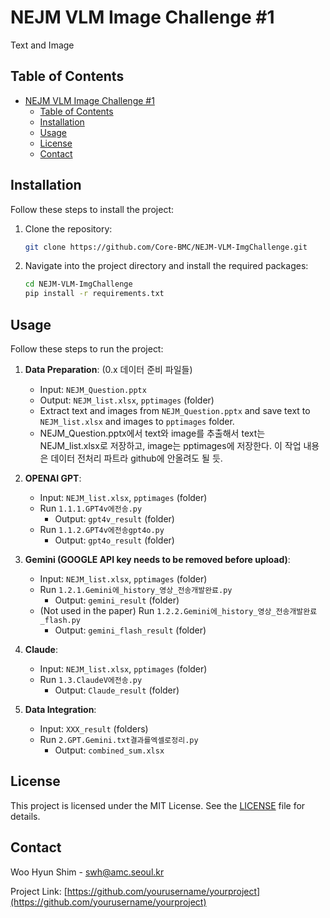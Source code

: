 # NEJM VLM Image Challenge #1

Text and Image

## Table of Contents

- [NEJM VLM Image Challenge #1](#nejm-vlm-image-challenge-1)
  - [Table of Contents](#table-of-contents)
  - [Installation](#installation)
  - [Usage](#usage)
  - [License](#license)
  - [Contact](#contact)

## Installation

Follow these steps to install the project:

1. Clone the repository:

   ```bash
   git clone https://github.com/Core-BMC/NEJM-VLM-ImgChallenge.git
   ```

2. Navigate into the project directory and install the required packages:

   ```bash
   cd NEJM-VLM-ImgChallenge
   pip install -r requirements.txt
   ```

## Usage

Follow these steps to run the project:

1. **Data Preparation**: (0.x 데이터 준비 파일들)

   - Input: `NEJM_Question.pptx`
   - Output: `NEJM_list.xlsx`, `pptimages` (folder)
   - Extract text and images from `NEJM_Question.pptx` and save text to `NEJM_list.xlsx` and images to `pptimages` folder.
   - NEJM_Question.pptx에서 text와 image를 추출해서 text는 NEJM_list.xlsx로 저장하고, image는 pptimages에 저장한다. 이 작업 내용은 데이터 전처리 파트라 github에 안올려도 될 듯.

2. **OPENAI GPT**:

   - Input: `NEJM_list.xlsx`, `pptimages` (folder)
   - Run `1.1.1.GPT4v에전송.py`
     - Output: `gpt4v_result` (folder)
   - Run `1.1.2.GPT4v에전송gpt4o.py`
     - Output: `gpt4o_result` (folder)

3. **Gemini (GOOGLE API key needs to be removed before upload)**:

   - Input: `NEJM_list.xlsx`, `pptimages` (folder)
   - Run `1.2.1.Gemini에_history_영상_전송개발완료.py`
     - Output: `gemini_result` (folder)
   - (Not used in the paper) Run `1.2.2.Gemini에_history_영상_전송개발완료_flash.py`
     - Output: `gemini_flash_result` (folder)

4. **Claude**:

   - Input: `NEJM_list.xlsx`, `pptimages` (folder)
   - Run `1.3.ClaudeV에전송.py`
     - Output: `Claude_result` (folder)

5. **Data Integration**:
   - Input: `XXX_result` (folders)
   - Run `2.GPT.Gemini.txt결과를엑셀로정리.py`
     - Output: `combined_sum.xlsx`

## License

This project is licensed under the MIT License. See the [LICENSE](LICENSE) file for details.

## Contact

Woo Hyun Shim - [swh@amc.seoul.kr](mailto:swh@amc.seoul.kr)

Project Link: [https://github.com/yourusername/yourproject](https://github.com/yourusername/yourproject)
